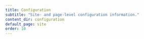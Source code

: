 ```yaml
---
title: Configuration
subtitle: "Site- and page-level configuration information."
content_dir: configuration
default_page: site
order: 10
---
```

